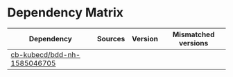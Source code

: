 # Dependency Matrix

Dependency | Sources | Version | Mismatched versions
---------- | ------- | ------- | -------------------
[cb-kubecd/bdd-nh-1585046705](https://github.com/cb-kubecd/bdd-nh-1585046705.git) |  | []() | 
